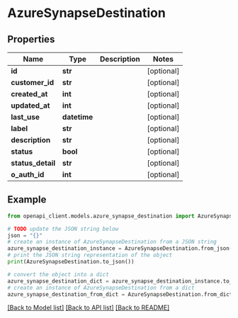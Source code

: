 # AzureSynapseDestination


## Properties

Name | Type | Description | Notes
------------ | ------------- | ------------- | -------------
**id** | **str** |  | [optional] 
**customer_id** | **str** |  | [optional] 
**created_at** | **int** |  | [optional] 
**updated_at** | **int** |  | [optional] 
**last_use** | **datetime** |  | [optional] 
**label** | **str** |  | [optional] 
**description** | **str** |  | [optional] 
**status** | **bool** |  | [optional] 
**status_detail** | **str** |  | [optional] 
**o_auth_id** | **int** |  | [optional] 

## Example

```python
from openapi_client.models.azure_synapse_destination import AzureSynapseDestination

# TODO update the JSON string below
json = "{}"
# create an instance of AzureSynapseDestination from a JSON string
azure_synapse_destination_instance = AzureSynapseDestination.from_json(json)
# print the JSON string representation of the object
print(AzureSynapseDestination.to_json())

# convert the object into a dict
azure_synapse_destination_dict = azure_synapse_destination_instance.to_dict()
# create an instance of AzureSynapseDestination from a dict
azure_synapse_destination_from_dict = AzureSynapseDestination.from_dict(azure_synapse_destination_dict)
```
[[Back to Model list]](../README.md#documentation-for-models) [[Back to API list]](../README.md#documentation-for-api-endpoints) [[Back to README]](../README.md)


